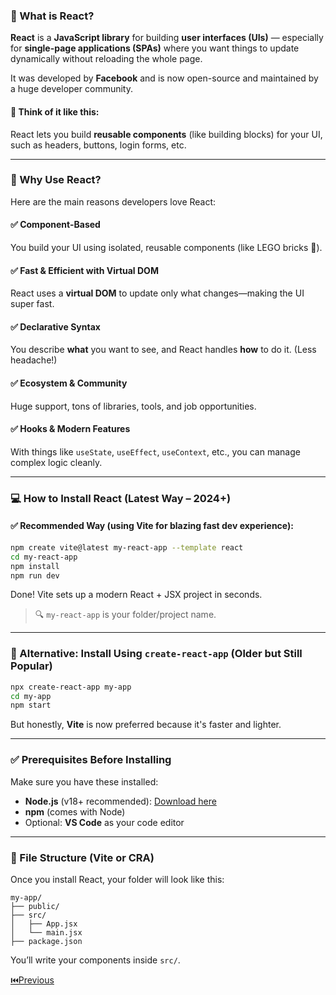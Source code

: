 
### 🧠 What is React?

**React** is a **JavaScript library** for building **user interfaces (UIs)** — especially for **single-page applications (SPAs)** where you want things to update dynamically without reloading the whole page.

It was developed by **Facebook** and is now open-source and maintained by a huge developer community.

#### 🔧 Think of it like this:

React lets you build **reusable components** (like building blocks) for your UI, such as headers, buttons, login forms, etc.

---

### 🚀 Why Use React?

Here are the main reasons developers love React:

#### ✅ **Component-Based**

You build your UI using isolated, reusable components (like LEGO bricks 🧱).

#### ✅ **Fast & Efficient with Virtual DOM**

React uses a **virtual DOM** to update only what changes—making the UI super fast.

#### ✅ **Declarative Syntax**

You describe **what** you want to see, and React handles **how** to do it. (Less headache!)

#### ✅ **Ecosystem & Community**

Huge support, tons of libraries, tools, and job opportunities.

#### ✅ **Hooks & Modern Features**

With things like `useState`, `useEffect`, `useContext`, etc., you can manage complex logic cleanly.

---

### 💻 How to Install React (Latest Way – 2024+)

#### ✅ Recommended Way (using **Vite** for blazing fast dev experience):

```bash
npm create vite@latest my-react-app --template react
cd my-react-app
npm install
npm run dev
```

Done! Vite sets up a modern React + JSX project in seconds.

> 🔍 `my-react-app` is your folder/project name.

---

### 🧾 Alternative: Install Using `create-react-app` (Older but Still Popular)

```bash
npx create-react-app my-app
cd my-app
npm start
```

But honestly, **Vite** is now preferred because it's faster and lighter.

---

### ✅ Prerequisites Before Installing

Make sure you have these installed:

* **Node.js** (v18+ recommended): [Download here](https://nodejs.org/)
* **npm** (comes with Node)
* Optional: **VS Code** as your code editor

---

### 📁 File Structure (Vite or CRA)

Once you install React, your folder will look like this:

```
my-app/
├── public/
├── src/
│   ├── App.jsx
│   └── main.jsx
├── package.json
```

You’ll write your components inside `src/`.

[⏮️Previous](https://github.com/Mostafa-Shariare/ReactLearnig-and-Notes/blob/main/1.%20Components%2C%20JSX%2C%20Props/readme.md)


